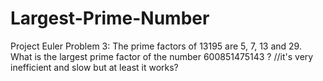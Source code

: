 # Largest-Prime-Number
Project Euler Problem 3: The prime factors of 13195 are 5, 7, 13 and 29.  What is the largest prime factor of the number 600851475143 ? //it's very inefficient and slow but at least it works?
